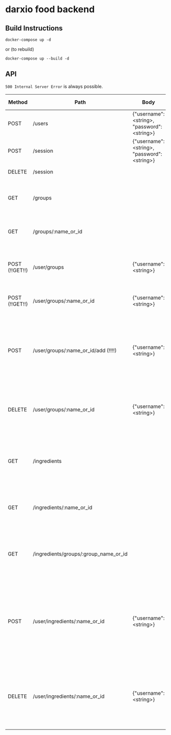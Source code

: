 # darxio food backend

## Build Instructions

```
docker-compose up -d
```

or (to rebuild)

```
docker-compose up --build -d
```

## API
`500 Internal Server Error` is always possible.

Method   | Path     | Body                                          | Response                               | Response Body | Requires Auth |
-------- | -------- | --------------------------------------------- | -------------------------------------- | ----- | --- |
POST | /users | {"username":\<string\>, "password":\<string\>} | 201 Created, 400 Bad Request, 409 Conflict | {"message":\<string\>} | - |
POST | /session | {"username":\<string\>, "password":\<string\>} | 200 OK, 400 Bad Request, 404 Not Found | {"message":\<string\>} | - |
DELETE | /session | | 200 OK, 401 Unauthorized | {"message":\<string\>} | + |
 | | | | | |
GET | /groups | | 200 OK | [{"id":\<int>\,"group":\<string\>, "about": \<string\>}] | - |
GET | /groups/:name_or_id | | 200 OK, 404 Not Found | {"id":\<int>\,"group":\<string\>, "about": \<string\>} | - |
 | | | | | |
POST (!!GET!!) | /user/groups | {"username":\<string\>} | 200 OK, 401 Unauthorized | [{"id":\<int>\,"group":\<string\>, "about": \<string\>}] | + |
POST (!!GET!!) | /user/groups/:name_or_id | {"username":\<string\>} | 200 OK, 404 Not Found, 401 Unauthorized | {"id":\<int>\,"group":\<string\>, "about": \<string\>} | + |
POST | /user/groups/:name_or_id/add (!!!!) | {"username":\<string\>} | 200 OK, 404 Not Found, 409 Conflict, 401 Unauthorized | user's current groups after adding a new group: [{"id":\<int>\,"group":\<string\>, "about": \<string\>}] or {"message":\<string\>} | + |
DELETE | /user/groups/:name_or_id | {"username":\<string\>} | 200 OK, 401 Unauthorized |  user's current groups after deleting a group: [{"id":\<int>\,"group":\<string\>, "about": \<string\>}] | + |
 | | | | | |
GET | /ingredients | | 200 OK | [{"id":\<int>\,"name":\<string\>, "about": \<string\>, "type": \<string\>}] | - |
GET | /ingredients/:name_or_id | | 200 OK, 404 Not Found | {"id":\<int>\,"name":\<string\>, "about": \<string\>, "type": \<string\>} | - |
GET | /ingredients/groups/:group_name_or_id | | 200 OK, 404 Not Found | {"id":\<int>\,"name":\<string\>, "about": \<string\>, "type": \<string\>} | - |
 | | | | | |
POST | /user/ingredients/:name_or_id | {"username":\<string\>} | 200 OK,  404 Not Found, 409 Conflict, 401 Unauthorized | user's current excluded ingredients after adding a new ingredient: [{"id":\<int>\, "name":\<string\>, "about": \<string\>}] or {"message":\<string\>} | + |
DELETE | /user/ingredients/:name_or_id | {"username":\<string\>} | 200 OK, 401 Unauthorized |  user's current excluded ingredients after deleting an ingredient: [{"id":\<int>\, "name":\<string\>, "about": \<string\>}] | + |